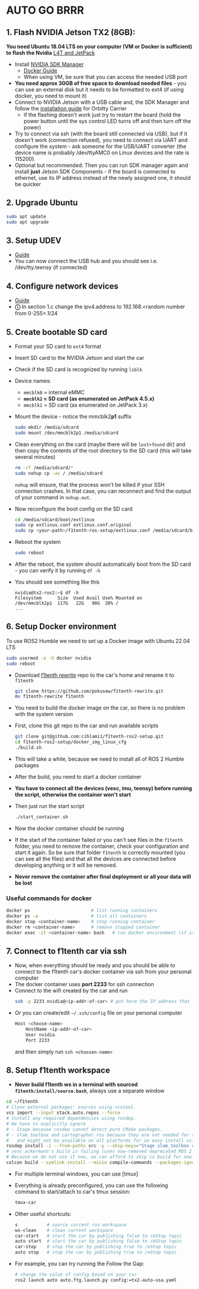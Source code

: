# AUTO GO BRRR

## 1. Flash NVIDIA Jetson TX2 (8GB):

**You need Ubuntu 18.04 LTS on your computer (VM or Docker is sufficient) to flash the Nvidia**
[L4T and JetPack](https://github.com/pokusew/ros-setup/blob/main/nvidia-jetson-tx2/L4T.md)

* Install [NVIDIA SDK Manager](https://developer.nvidia.com/drive/sdk-manager)
    * [Docker Guide](https://github.com/atinfinity/sdk_manager_docker)
    * When using VM, be sure that you can access the needed USB port
* **You need approx 30GB of free space to download needed files** - you can use an external disk but it needs to be formatted to ext4 (if using docker, you need to mount it)
* Connect to NVIDIA Jetson with a USB cable and, the SDK Manager and follow the [installation guide](https://connecttech.com/resource-center/kdb373/) for Orbitty Carrier
    * if the flashing doesn't work just try to restart the board (hold the power button until the sys control LED turns off and then turn off the power)
* Try to connect via ssh (with the board still connected via USB), but if it doesn't work (connection refused), you need to connect via UART and configure the system - ask someone for the  USB/UART converter (the device name is probably /dev/ttyAMC0 on Linux devices and the rate is 115200).
* Optional but recommended: Then you can run SDK manager again and install **just** Jetson SDK Components - if the board is connected to ethernet, use its IP address instead of the newly assigned one, it should be quicker

## 2. Upgrade Ubuntu
```bash
sudo apt update
sudo apt upgrade
```

## 3. Setup UDEV
* [Guide](https://github.com/pokusew/ros-setup/blob/main/nvidia-jetson-tx2/UDEV.md)
* You can now connect the USB hub and you should see i.e. /dev/tty.teensy (if connected)

## 4. Configure network devices
* [Guide](https://github.com/pokusew/ros-setup/blob/main/nvidia-jetson-tx2/NETWORK.md#setup)
* **&#9432;** In section 1.c change the ipv4.address to 192.168.<random number from 0-255>.1/24

## 5. Create bootable SD card
* Format your SD card to `ext4` format
* Insert SD card to the NVIDIA Jetson and start the car
* Check if the SD card is recognized by running `lsblk`
* Device names:
    * `mmcblk0` = internal eMMC
    * **`mmcblk2` = SD card (as enumerated on JetPack 4.5.x)**
    * `mmcblk1` = SD card (as enumerated on JetPack 3.x)

* Mount the device - notice the mmcblk2**p1** suffix
    ```bash
    sudo mkdir /media/sdcard
    sudo mount /dev/mmcblk2p1 /media/sdcard
    ```
* Clean everything on the card (maybe there will be `lost+found` dir) and then copy the contents of the root directory to the SD card (this will take several minutes)
    ```bash
    rm -rf /media/sdcard/*
    sudo nohup cp -ax / /media/sdcard
    ```
    `nohup` will ensure, that the process won't be killed if your SSH connection crashes. In that case, you can reconnect and find the output of your command in `nohup.out`.

* Now reconfigure the boot config on the SD card
    ```bash
    cd /media/sdcard/boot/extlinux
    sudo cp extlinux.conf extlinux.conf.original
    sudo cp <your-path>/f1tenth-ros-setup/extlinux.conf /media/sdcard/boot/extlinux/extlinux.conf
    ```
* Reboot the system 
    ```bash
    sudo reboot
    ```
* After the reboot, the system should automatically boot from the SD card - you can verify it by running `df -h`
* You should see something like this
    ```
    nvidia@tx2-ros2:~$ df -h
    Filesystem      Size  Used Avail Use% Mounted on
    /dev/mmcblk2p1  117G   22G   90G  20% /
    ...
    ```

## 6. Setup Docker environment
To use ROS2 Humble we need to set up a Docker image with Ubuntu 22.04 LTS
```bash
sudo usermod -a -G docker nvidia
sudo reboot
```

* Download [f1tenth rewrite](https://github.com/pokusew/f1tenth-rewrite) repo to the car's home and rename it to `f1tenth`
    ```bash
    git clone https://github.com/pokusew/f1tenth-rewrite.git
    mv f1tenth-rewrite f1tenth
    ````

* You need to build the docker image on the car, so there is no problem with the system version
* First, clone this git repo to the car and run available scripts
    ```bash
    git clone git@github.com:cihlami1/f1tenth-ros2-setup.git
    cd f1tenth-ros2-setup/docker_img_linux_cfg
    ./build.sh
    ```
* This will take a while, because we need to install all of ROS 2 Humble packages
* After the build, you need to start a docker container
* **You have to connect all the devices (vesc, imu, teensy) before running the script, otherwise the container won't start**
* Then just run the start script
    ```bash
    ./start_container.sh
    ```
* Now the docker container should be running
* If the start of the container failed or you can't see files in the `f1tenth` folder, you need to remove the container, check your configuration and start it again. So be sure that folder `f1tenth` is correctly mounted (you can see all the files) and that all the devices are connected before developing anything or it will be removed.
* **Never remove the container after final deployment or all your data will be lost**

### Useful commands for docker
```bash
docker ps                       # list running containers
docker ps -a                    # list all containers
docker stop <container-name>    # stop running container
docker rm <container-name>      # remove stopped container
docker exec -it <container-name> bash   # run docker environment (if ssh access is not working)
```


## 7. Connect to f1tenth car via ssh
* Now, when everything should be ready and you should be able to connect to the f1tenth car's docker container via ssh from your personal computer
* The docker container uses **port 2233** for ssh connection
* Connect to the wifi created by the car and run
    ```bash
    ssh -p 2233 nvidia@<ip-addr-of-car> # put here the IP address that you selected when seting up the device in section 4
    ```
* Or you can create/edit `~/.ssh/config` file on your personal computer
    ```bash
    Host <choose-name>
        HostName <ip-addr-of-car>
        User nvidia
        Port 2233
    ```
    and then simply run `ssh <choosen-name>`

## 8. Setup f1tenth workspace
* **Never build f1tenth ws in a terminal with sourced `f1tenth/install/source.bash`**, always use a separate window
```bash
cd ~/f1tenth
# Clone external packages' sources using vcstool.
vcs import --input stack.auto.repos --force
# Install any required dependencies using rosdep.
# We have to explicitly ignore
# - Stage because rosdep cannot detect pure CMake packages.
# - slam_toolbox and cartographer_ros because they are not needed for the FTG app
#   and might not be available on all platforms for an easy install using apt.
rosdep install -i --from-paths src -y --skip-keys="Stage slam_toolbox cartographer_ros"
# vesc_ackermann's build is failing (uses now-removed deprecated ROS 2 APIs) on rolling (and possibly humble).
# Because we do not use it now, we can afford to skip is build for now.
colcon build --symlink-install --mixin compile-commands --packages-ignore vesc_ackermann
```
* For multiple terminal windows, you can use [tmux]
* Everything is already preconfigured, you can use the following command to start/attach to car's tmux session:
    ```bash
    tmux-car
    ```
* Other useful shortcuts:
    ```bash
    s           # source current ros workspace
    ws-clean    # clean current workspace
    car-start   # start the car by publishing false to /eStop topic
    auto start  # start the car by publishing false to /eStop topic
    car-stop    # stop the car by publishing true to /eStop topic
    auto stop   # stop the car by publishing true to /eStop topic
    ```

* For example, you can try running the Follow the Gap:
    ```bash
    # change the value of config based on your car
    ros2 launch auto auto.ftg.launch.py config:=tx2-auto-usa.yaml
    ```